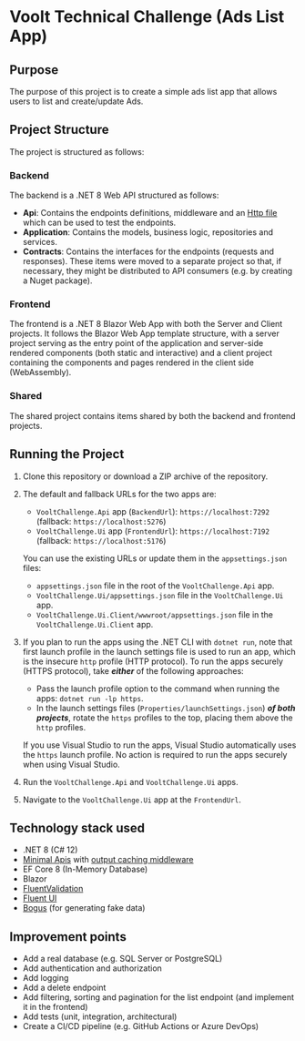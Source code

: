 # Voolt Technical Challenge (Ads List App)

## Purpose

The purpose of this project is to create a simple ads list app that allows users 
to list and create/update Ads.


## Project Structure

The project is structured as follows:


### Backend

The backend is a .NET 8 Web API structured as follows:

- **Api**: Contains the endpoints definitions, middleware and an [Http file](https://learn.microsoft.com/en-us/aspnet/core/test/http-files?view=aspnetcore-8.0) which can be used to test the endpoints.
- **Application**: Contains the models, business logic, repositories and services.
- **Contracts**: Contains the interfaces for the endpoints (requests and responses). These items were moved to a separate project so that, if necessary, they might be distributed to API consumers (e.g. by creating a Nuget package).


### Frontend

The frontend is a .NET 8 Blazor Web App with both the Server and Client projects. 
It follows the Blazor Web App template structure, with a server project serving as the entry point 
of the application and server-side rendered components (both static and interactive) 
and a client project containing the components and pages rendered in the client side (WebAssembly).


### Shared

The shared project contains items shared by both the backend and frontend projects.


## Running the Project

1. Clone this repository or download a ZIP archive of the repository.

1. The default and fallback URLs for the two apps are:

   - `VooltChallenge.Api` app (`BackendUrl`): `https://localhost:7292` (fallback: `https://localhost:5276`)
   - `VooltChallenge.Ui` app (`FrontendUrl`): `https://localhost:7192` (fallback: `https://localhost:5176`)
   
   You can use the existing URLs or update them in the `appsettings.json` files:

   - `appsettings.json` file in the root of the `VooltChallenge.Api` app.
   - `VooltChallenge.Ui/appsettings.json` file in the `VooltChallenge.Ui` app.
   - `VooltChallenge.Ui.Client/wwwroot/appsettings.json` file in the `VooltChallenge.Ui.Client` app.
  
1. If you plan to run the apps using the .NET CLI with `dotnet run`, note that first launch profile in the launch settings file is used to run an app, which is the insecure `http` profile (HTTP protocol). To run the apps securely (HTTPS protocol), take ***either*** of the following approaches:

   - Pass the launch profile option to the command when running the apps: `dotnet run -lp https`.
   - In the launch settings files (`Properties/launchSettings.json`) ***of both projects***, rotate the `https` profiles to the top, placing them above the `http` profiles.
  
   If you use Visual Studio to run the apps, Visual Studio automatically uses the `https` launch profile. No action is required to run the apps securely when using Visual Studio.

1. Run the `VooltChallenge.Api` and `VooltChallenge.Ui` apps.

1. Navigate to the `VooltChallenge.Ui` app at the `FrontendUrl`.


## Technology stack used

- .NET 8 (C# 12)
- [Minimal Apis](https://learn.microsoft.com/en-us/aspnet/core/fundamentals/minimal-apis/overview?view=aspnetcore-8.0) with [output caching middleware](https://learn.microsoft.com/en-us/aspnet/core/performance/caching/output?view=aspnetcore-8.0)
- EF Core 8 (In-Memory Database)
- Blazor
- [FluentValidation](https://fluentvalidation.net/)
- [Fluent UI](https://www.fluentui-blazor.net/)
- [Bogus](https://github.com/bchavez/Bogus) (for generating fake data)


## Improvement points

- Add a real database (e.g. SQL Server or PostgreSQL)
- Add authentication and authorization
- Add logging
- Add a delete endpoint
- Add filtering, sorting and pagination for the list endpoint (and implement it in the frontend)
- Add tests (unit, integration, architectural)
- Create a CI/CD pipeline (e.g. GitHub Actions or Azure DevOps)
